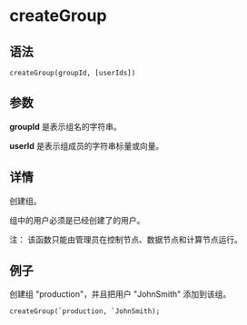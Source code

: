 # createGroup

## 语法

`createGroup(groupId, [userIds])`

## 参数

**groupId** 是表示组名的字符串。

**userId** 是表示组成员的字符串标量或向量。

## 详情

创建组。

组中的用户必须是已经创建了的用户。

注： 该函数只能由管理员在控制节点、数据节点和计算节点运行。

## 例子

创建组 "production"，并且把用户 "JohnSmith" 添加到该组。

```
createGroup(`production, `JohnSmith);
```

